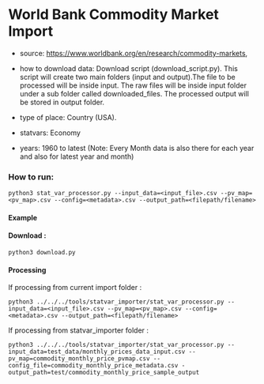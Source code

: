 # World Bank Commodity Market Import

- source: https://www.worldbank.org/en/research/commodity-markets, 

- how to download data: Download script (download_script.py).
    This script will create two main folders (input and output).The file to be processed will be inside input. The raw files will be inside input folder under a sub folder called downloaded_files. The processed output will be stored in output folder.

- type of place: Country (USA).

- statvars: Economy

- years: 1960 to latest (Note: Every Month data is also there for each year and also for latest year and month)


### How to run:

`python3 stat_var_processor.py --input_data=<input_file>.csv --pv_map=<pv_map>.csv --config=<metadata>.csv --output_path=<filepath/filename>`

#### Example
#### Download : 
`python3 download.py`

#### Processing
If processing from current import folder :

`python3 ../../../tools/statvar_importer/stat_var_processor.py --input_data=<input_file>.csv --pv_map=<pv_map>.csv --config=<metadata>.csv --output_path=<filepath/filename>`

If processing from statvar_importer folder :

`python3 ../../../tools/statvar_importer/stat_var_processor.py --input_data=test_data/monthly_prices_data_input.csv --pv_map=commodity_monthly_price_pvmap.csv --config_file=commodity_monthly_price_metadata.csv -output_path=test/commodity_monthly_price_sample_output`